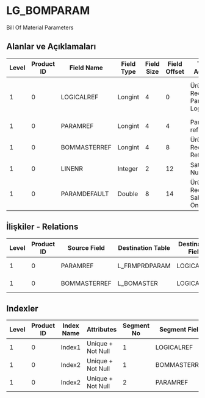 # LG_BOMPARAM

Bill Of Material Parameters

## Alanlar ve Açıklamaları

| Level | Product ID | Field Name | Field Type | Field Size | Field Offset | Türkçe Açıklama | Expression |
| ----- | ---------- | ---------- | ---------- | ---------- | ------------ | --------------- | ---------- |
| 1 | 0 | LOGICALREF | Longint | 4 | 0 | Ürün Reçetesi Parametresi Logical Ref. | Bill Of Material Parameter Logical Reference |
| 1 | 0 | PARAMREF | Longint | 4 | 4 | Parametre ref. | Parameter Reference |
| 1 | 0 | BOMMASTERREF | Longint | 4 | 8 | Ürün Reçetesi Referansı | Bill Of Material Reference |
| 1 | 0 | LINENR | Integer | 2 | 12 | Satır Numarası | Line Number |
| 1 | 0 | PARAMDEFAULT | Double | 8 | 14 | Ürün Reçetesi Sabiti Öndeğeri | BOM Constants Default |

## İlişkiler - Relations

| Level | Product ID | Source Field | Destination Table | Destination Field | Relation Type | Extra Condition |
| ----- | ---------- | ------------ | ---------------- | ---------------- | ------------- | --------------- |
| 1 | 0 | PARAMREF | L_FRMPRDPARAM | LOGICALREF | one-to-one |  |
| 1 | 0 | BOMMASTERREF | L_BOMASTER | LOGICALREF | one-to-one |  |

## Indexler

| Level | Product ID | Index Name | Attributes | Segment No | Segment Field | Sense |
| ----- | ---------- | ---------- | ---------- | ---------- | ------------- | ----- |
| 1 | 0 | Index1 | Unique + Not Null | 1 | LOGICALREF | Ascending |
| 1 | 0 | Index2 | Unique + Not Null | 1 | BOMMASTERREF | Ascending |
| 1 | 0 | Index2 | Unique + Not Null | 2 | PARAMREF | Ascending |
